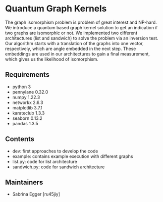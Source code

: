 # Quantum Graph Kernels
The graph isomorphism problem is problem of great interest and NP-hard. We introduce a quantum based graph kernel solution to get an indication if two graphs are isomorphic or not. We implemented two different architectures (list and sandwich) to solve the problem via an inversion test. Our algorithm starts with a translation of the graphs into one vector, respectively, which are angle embedded in the next step. These embeddings are used in our architectures to gain a final measurement, which gives us the likelihood of isomorphism.

## Requirements
- python 3
- pennylane 0.32.0
- numpy 1.22.3
- networkx 2.6.3
- matplotlib 3.7.1
- karateclub 1.3.3
- seaborn 0.13.2
- pandas 1.3.5

## Contents
- dev: first approaches to develop the code
- example: contains example execution with different graphs
- list.py: code for list architecture
- sandwich.py: code for sandwich architecture

## Maintainers
- Sabrina Egger [ru45jiy]

